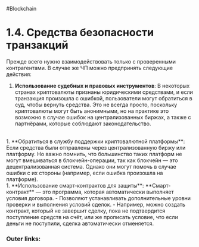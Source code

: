 #Blockchain
# 1.4. Средства безопасности транзакций

Прежде всего нужно взаимодействовать только с проверенными контрагентами.
В случае же ЧП можно предпринять следующие действия:

1. **Использование судебных и правовых инструментов**:
	В некоторых странах криптовалюты признаны юридическими средствами, и если транзакция произошла с ошибкой, пользователи могут обратиться в суд, чтобы вернуть средства. 
	Это не всегда просто, поскольку криптовалюты могут быть анонимными, но на практике это возможно в случае ошибок на централизованных биржах, а также с партнёрами, которые соблюдают законодательство.
<br>
1. **Обратиться в службу поддержки криптовалютной платформы**:
	Если средства были отправлены через централизованную биржу или платформу. 
	Но важно помнить, что большинство таких платформ не могут вмешиваться в блокчейн-операции, так как блокчейн — это децентрализованная система. 
	Однако они могут помочь в случае ошибки с их стороны (например, если ошибка произошла на платформе).
<br>
1. **Использование смарт-контрактов для защиты**:
	**Смарт-контракт** — это программа, которая автоматически выполняет условия договора. 
	- Позволяют устанавливать дополнительные уровни проверки и выполнения условий сделок.
	- Например, можно создать контракт, который не завершит сделку, пока не подтвердится поступление средств на счёт, или же прописать условие, что если деньги не поступили, сделка автоматически отменяется.

### Outer links:

